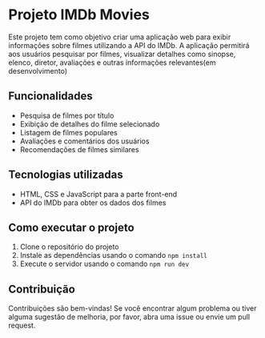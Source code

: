 # Projeto IMDb Movies

Este projeto tem como objetivo criar uma aplicação web para exibir informações sobre filmes utilizando a API do IMDb. A aplicação permitirá aos usuários pesquisar por filmes, visualizar detalhes como sinopse, elenco, diretor, avaliações e outras informações relevantes(em desenvolvimento)

## Funcionalidades

- Pesquisa de filmes por título
- Exibição de detalhes do filme selecionado
- Listagem de filmes populares
- Avaliações e comentários dos usuários
- Recomendações de filmes similares

## Tecnologias utilizadas

- HTML, CSS e JavaScript para a parte front-end
- API do IMDb para obter os dados dos filmes

## Como executar o projeto

1. Clone o repositório do projeto
2. Instale as dependências usando o comando `npm install`
3. Execute o servidor usando o comando `npm run dev`


## Contribuição

Contribuições são bem-vindas! Se você encontrar algum problema ou tiver alguma sugestão de melhoria, por favor, abra uma issue ou envie um pull request.
